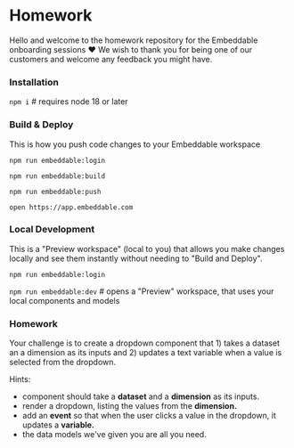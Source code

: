 # Homework
Hello and welcome to the homework repository for the Embeddable onboarding sessions ❤️ We wish to thank you for being one of our customers and welcome any feedback you might have.

### Installation

`npm i` # requires node 18 or later

### Build & Deploy
This is how you push code changes to your Embeddable workspace

`npm run embeddable:login`

`npm run embeddable:build`

`npm run embeddable:push`

`open https://app.embeddable.com`

### Local Development
This is a "Preview workspace" (local to you) that allows you make changes locally and see them instantly without needing to "Build and Deploy".

`npm run embeddable:login`

`npm run embeddable:dev` # opens a "Preview" workspace, that uses your local components and models

### Homework

Your challenge is to create a dropdown component that 1) takes a dataset an a dimension as its inputs and 2) updates a text variable when a value is selected from the dropdown.

Hints:

 - component should take a **dataset** and a **dimension** as its inputs.
 - render a dropdown, listing the values from the **dimension.**
 - add an **event** so that when the user clicks a value in the dropdown, it updates a **variable.**
 - the data models we've given you are all you need.
 
